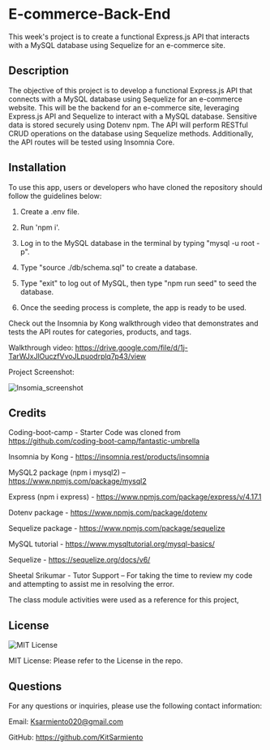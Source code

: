 # E-commerce-Back-End

This week's project is to create a functional Express.js API that interacts with a MySQL database using Sequelize for an e-commerce site.

## Description

The objective of this project is to develop a functional Express.js API that connects with a MySQL database using Sequelize for an e-commerce website. This will be the backend for an e-commerce site, leveraging Express.js API and Sequelize to interact with a MySQL database. Sensitive data is stored securely using Dotenv npm. The API will perform RESTful CRUD operations on the database using Sequelize methods. Additionally, the API routes will be tested using Insomnia Core.

## Installation

To use this app, users or developers who have cloned the repository should follow the guidelines below:

1. Create a .env file.

2. Run 'npm i'.

3. Log in to the MySQL database in the terminal by typing "mysql -u root -p".

4. Type "source ./db/schema.sql" to create a database.

5. Type "exit" to log out of MySQL, then type "npm run seed" to seed the database.

6. Once the seeding process is complete, the app is ready to be used.

Check out the Insomnia by Kong walkthrough video that demonstrates and tests the API routes for categories, products, and tags.

Walkthrough video: https://drive.google.com/file/d/1j-TarWJxJlOuczfVvoJLpuodrplq7p43/view

Project Screenshot:

![Insomia_screenshot](https://github.com/KitSarmiento/E-commerce-Back-End/assets/135483936/f6b92ef9-b207-4fe7-a04a-b69269dc6477)

## Credits

Coding-boot-camp - Starter Code was cloned from https://github.com/coding-boot-camp/fantastic-umbrella

Insomnia by Kong - https://insomnia.rest/products/insomnia

MySQL2 package (npm i mysql2) – https://www.npmjs.com/package/mysql2

Express (npm i express) - https://www.npmjs.com/package/express/v/4.17.1

Dotenv package - https://www.npmjs.com/package/dotenv

Sequelize package - https://www.npmjs.com/package/sequelize

MySQL tutorial - https://www.mysqltutorial.org/mysql-basics/

Sequelize - https://sequelize.org/docs/v6/

Sheetal Srikumar - Tutor Support – For taking the time to review my code and attempting to assist me in resolving the error.

The class module activities were used as a reference for this project,

## License

![MIT License](https://img.shields.io/badge/License-MIT-yellow.svg)

MIT License: Please refer to the License in the repo.

## Questions

For any questions or inquiries, please use the following contact information:

Email: Ksarmiento020@gmail.com

GitHub: https://github.com/KitSarmiento

